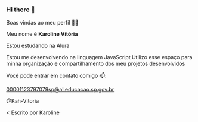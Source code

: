 ### Hi there 👋
Boas vindas ao meu perfil 💙💙

Meu nome é **Karoline Vitória**

Estou estudando na Alura

Estou me desenvolvendo na linguagem JavaScript
Utilizo esse espaço para minha organização e compartilhamento dos meu projetos desenvolvidos

Você pode entrar em contato comigo 📫:

00001123797079sp@al.educacao.sp.gov.br

@Kah-Vitoria

< Escrito por Karoline

<!--
**Kah-Vitoria/Kah-Vitoria** is a ✨ _special_ ✨ repository because its `README.md` (this file) appears on your GitHub profile.

Here are some ideas to get you started:

- 🔭 I’m currently working on ...
- 🌱 I’m currently learning ...
- 👯 I’m looking to collaborate on ...
- 🤔 I’m looking for help with ...
- 💬 Ask me about ...
- 📫 How to reach me: ...
- 😄 Pronouns: ...
- ⚡ Fun fact: ...
-->
